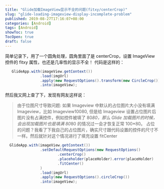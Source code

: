 ```yaml
---
title: "Glide加载ImageView显示不全的问题(fitxy/centerCrop)"
slug: "glide-loading-imageview-display-incomplete-problem"
published: 2019-08-27T17:16:07+08:00
categories: [Android]
tags: [Android]
showToc: true
TocOpen: true
draft: false
---
```

简单记录下，用了一个圆角处理，圆角里面了是 centerCrop，设置 ImageView 控件的 fitxy 属性，也还是几率性的显示不全！
代码是这样的：
```java
   GlideApp.with(imageView.getContext())
                .load(imgUrl)
                .apply(new RequestOptions().transform(new CircleCrop()).placeholder(placeHolder).error(placeHolder))
                .into(imageView);
```
然后我又网上查了下，发现有网友这样说：
> 由于位图尺寸导致问题:
如果 Imageview 中默认的占位图片大小没有填满 Imageview，比如 lmageview10080, 但是给 Imageview 设置占位图片后图片没有占满控件，例如控件被填了 80*80，那么 Glide 加载图片的时候，会出现加载图片也是填满 80*80 的情况过一会才恢复正常 100*80。
占位的问题？我看了下我自己的占位图片，确实尺寸跟代码设置的控件的尺寸不一样。然后就针对这个情况进行了填充设置 fitCenter
```java
  GlideApp.with(imageView.getContext())
                .setDefaultRequestOptions(new RequestOptions()
                        .centerCrop()
                        .placeholder(placeHolder).error(placeHolder)
                        .fitCenter()
                )
                .load(imgUrl)
                .apply(new RequestOptions().circleCrop())
                .into(imageView);
```
